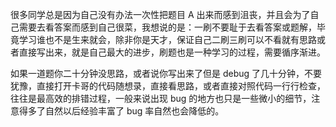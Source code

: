 很多同学总是因为自己没有办法一次性把题目 A 出来而感到沮丧，并且会为了自己需要去看答案而感到自己很菜，我想说的是：一刷不要耻于去看答案或题解，毕竟学习谁也不是生来就会，除非你是天才，保证自己二刷三刷可以不看就有思路或者直接写出来，就是自己最大的进步，刷题也是一种学习的过程，需要循序渐进。

如果一道题你二十分钟没思路，或者说你写出来了但是 debug 了几十分钟，不要犹豫，直接打开卡哥的代码随想录，直接看思路，或者直接对照代码一行行检查，往往是最高效的排错过程，一般来说出现 bug 的地方也只是一些微小的细节，注意得多了自然以后经验丰富了 bug 率自然也会降低的。